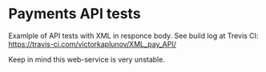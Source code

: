 # Payments API tests
Examlple of API tests with XML in responce body. See build log at Trevis CI: https://travis-ci.com/victorkaplunov/XML_pay_API/

Keep in mind this web-service is very unstable.
